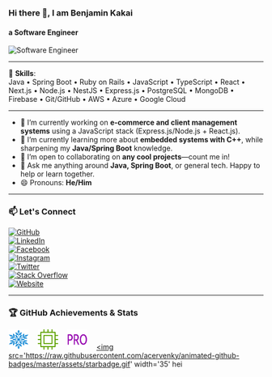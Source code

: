 ### Hi there 👋, I am Benjamin Kakai  
#### a Software Engineer  
![Software Engineer](https://github.blog/wp-content/uploads/2021/01/102393310-07478b80-3f8d-11eb-84eb-392d555ebd29.png?fit=1200%2C630)

---

🔧 **Skills**:  
Java • Spring Boot • Ruby on Rails • JavaScript • TypeScript • React • Next.js • Node.js • NestJS • Express.js • PostgreSQL • MongoDB • Firebase • Git/GitHub • AWS • Azure • Google Cloud

---

- 🔭 I’m currently working on **e-commerce and client management systems** using a JavaScript stack (Express.js/Node.js + React.js).  
- 🌱 I’m currently learning more about **embedded systems with C++**, while sharpening my **Java/Spring Boot** knowledge.  
- 👯 I’m open to collaborating on **any cool projects**—count me in!  
- 💬 Ask me anything around **Java, Spring Boot**, or general tech. Happy to help or learn together.  
- 😄 Pronouns: **He/Him**

---

### 📫 Let's Connect

[<img src='https://cdn.jsdelivr.net/npm/simple-icons@3.0.1/icons/github.svg' alt='GitHub' height='30'>](https://github.com/BenjaminKakai)  
[<img src='https://cdn.jsdelivr.net/npm/simple-icons@3.0.1/icons/linkedin.svg' alt='LinkedIn' height='30'>](https://www.linkedin.com/in/benjamin-kakai-7b599121a)  
[<img src='https://cdn.jsdelivr.net/npm/simple-icons@3.0.1/icons/facebook.svg' alt='Facebook' height='30'>](https://web.facebook.com/Jaminkakai)  
[<img src='https://cdn.jsdelivr.net/npm/simple-icons@3.0.1/icons/instagram.svg' alt='Instagram' height='30'>](https://www.instagram.com/benjaminkakai)  
[<img src='https://cdn.jsdelivr.net/npm/simple-icons@3.0.1/icons/twitter.svg' alt='Twitter' height='30'>](https://x.com/Atechieforteky)  
[<img src='https://cdn.jsdelivr.net/npm/simple-icons@3.0.1/icons/stackoverflow.svg' alt='Stack Overflow' height='30'>](https://stackoverflow.com/users/24178513/benjamin-kakai)  
[<img src='https://cdn.jsdelivr.net/npm/simple-icons@3.0.1/icons/icloud.svg' alt='Website' height='30'>](https://benjaminkakai.netlify.app/)

---

### 🏆 GitHub Achievements & Stats

<a href='https://archiveprogram.github.com/'><img src='https://raw.githubusercontent.com/acervenky/animated-github-badges/master/assets/acbadge.gif' width='40' height='40'></a> 
<a href='https://docs.github.com/en/developers'><img src='https://raw.githubusercontent.com/acervenky/animated-github-badges/master/assets/devbadge.gif' width='40' height='40'></a> 
<a href='https://github.com/pricing'><img src='https://raw.githubusercontent.com/acervenky/animated-github-badges/master/assets/pro.gif' width='40' height='40'></a> 
<a href='https://stars.github.com/'><img src='https://raw.githubusercontent.com/acervenky/animated-github-badges/master/assets/starbadge.gif' width='35' hei
